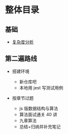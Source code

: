 # 整体目录
<ClientOnly>
  <goal/>
</ClientOnly>


## 基础
- [复杂度分析](./base/complexity.md)

## 第二遍路线
- 搭建环境
  - 新仓库吧
  - 本地用 jest 写测试用例

- 按章节过题
  - js 版数据结构与算法
  - 算法面试通关 40 讲
  - 九章算法
  - 总结+归纳并补充笔记